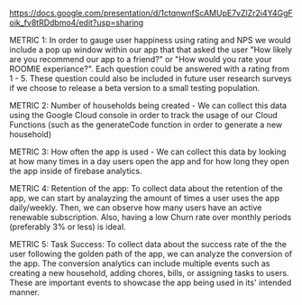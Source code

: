 https://docs.google.com/presentation/d/1ctqnwnfScAMUpE7vZlZr2i4Y4GgFoik_fv8tRDdbmo4/edit?usp=sharing


METRIC 1: In order to gauge user happiness using rating and NPS we would include a pop up window within our app that that asked the user "How likely are you recommend our app to a friend?" or "How would you rate your ROOMIE experiance?". Each question could be answered with a rating from 1 - 5. These question could also be included in future user research surveys if we choose to release a beta version to a small testing population.

METRIC 2: Number of households being created - We can collect this data using the Google Cloud console in order to track the usage of our Cloud Functions (such as the generateCode function in order to generate a new household)

METRIC 3: How often the app is used - We can collect this data by looking at how many times in a day users open the app and for how long they open the app inside of firebase analytics.

METRIC 4: Retention of the app: To collect data about the retention of the app, we can start by analayzing the amount of times a user uses the app daily/weekly. Then, we can observe how many users have an active renewable subscription. Also, having a low Churn rate over monthly periods (preferably 3% or less) is ideal. 

METRIC 5: Task Success: To collect data about the success rate of the the user following the golden path of the app, we can analyze the conversion of the app. The conversion analytics can include multiple events such as creating a new household, adding chores, bills, or assigning tasks to users. These are important events to showcase the app being used in its' intended manner. 

